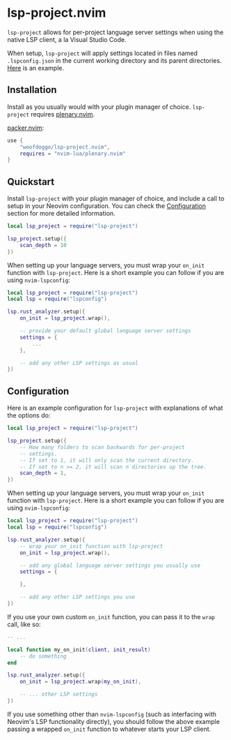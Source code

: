 # lsp-project.nvim
`lsp-project` allows for per-project language server settings when using the
native LSP client, a la Visual Studio Code.

When setup, `lsp-project` will apply settings located in files named
`.lspconfig.json` in the current working directory and its parent directories.
[Here](.lspconfig.json) is an example.

## Installation
Install as you usually would with your plugin manager of choice. `lsp-project`
requires [plenary.nvim](https://github.com/nvim-lua/plenary.nvim).

[packer.nvim](https://github.com/wbthomason/packer.nvim):
```lua
use {
    "woofdoggo/lsp-project.nvim",
    requires = "nvim-lua/plenary.nvim"
}
```

## Quickstart
Install `lsp-project` with your plugin manager of choice, and include a call to
setup in your Neovim configuration. You can check the 
[Configuration](#configuration) section for more detailed information.

```lua
local lsp_project = require("lsp-project")

lsp_project.setup({
    scan_depth = 10
})
```

When setting up your language servers, you must wrap your `on_init` function
with `lsp-project`. Here is a short example you can follow if you are using
`nvim-lspconfig`:

```lua
local lsp_project = require("lsp-project")
local lsp = require("lspconfig")

lsp.rust_analyzer.setup({
    on_init = lsp_project.wrap(),

    -- provide your default global language server settings
    settings = {
        ...
    },

    -- add any other LSP settings as usual
})
```

## Configuration
Here is an example configuration for `lsp-project` with explanations of what
the options do:

```lua
local lsp_project = require("lsp-project")

lsp_project.setup({
    -- How many folders to scan backwards for per-project
    -- settings.
    -- If set to 1, it will only scan the current directory.
    -- If set to n >= 2, it will scan n directories up the tree.
    scan_depth = 1,
})
```

When setting up your language servers, you must wrap your `on_init` function
with `lsp-project`. Here is a short example you can follow if you are using
`nvim-lspconfig`:

```lua
local lsp_project = require("lsp-project")
local lsp = require("lspconfig")

lsp.rust_analyzer.setup({
    -- wrap your on_init function with lsp-project
    on_init = lsp_project.wrap(),

    -- add any global language server settings you usually use
    settings = {

    },

    -- add any other LSP settings you use
})
```

If you use your own custom `on_init` function, you can pass it to the `wrap`
call, like so:

```lua
-- ...

local function my_on_init(client, init_result)
    -- do something
end

lsp.rust_analyzer.setup({
    on_init = lsp_project.wrap(my_on_init),

    -- ... other LSP settings
})
```

If you use something other than `nvim-lspconfig` (such as interfacing with
Neovim's LSP functionality directly), you should follow the above example
passing a wrapped `on_init` function to whatever starts your LSP client.
